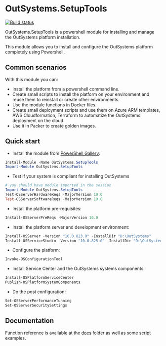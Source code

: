 # OutSystems.SetupTools

[![Build status](https://ci.appveyor.com/api/projects/status/1i4itt105msarmgu/branch/dev?svg=true)](https://ci.appveyor.com/project/pintonunes/OutSystems-setuptools/branch/dev)

OutSystems.SetupTools is a powershell module for installing and manage the OutSystems platform installation.

This module allows you to install and configure the OutSystems platform completely using Powershell.

## Common scenarios

With this module you can:

* Install the platform from a powershell command line.
* Create small scripts to install the platform on your environment and reuse them to reinstall or create other environments.
* Use the module functions in Docker files.
* Create small deployment scripts and use them on Azure ARM templates, AWS Cloudformation, Terraform to automatize the OutSystems deployment on the cloud.
* Use it in Packer to create golden images.

## Quick start

* Install the module from [PowerShell Gallery](https://www.powershellgallery.com/packages/OutSystems.SetupTools):

```powershell
Install-Module -Name OutSystems.SetupTools
Import-Module OutSystems.SetupTools
```

* Test if your system is compliant for installing OutSystems

```powershell
# you should have module imported in the session
Import-Module OutSystems.SetupTools
Test-OSServerHardwareReqs -MajorVersion 10.0
Test-OSServerSoftwareReqs -MajorVersion 10.0
```

* Install the platform pre-requisites:

```powershell
Install-OSServerPreReqs -MajorVersion 10.0
```

* Install the platform server and development environment:

```powershell
Install-OSServer -Version "10.0.823.0" -InstallDir "D:\OutSystems"
Install-OSServiceStudio -Version "10.0.825.0" -InstallDir "D:\OutSystems"
```

* Configure the platform:

```powershell
Invoke-OSConfigurationTool
```

* Install Service Center and the OutSystems systems components:

```powershell
Install-OSPlatformServiceCenter
Publish-OSPlatformSystemComponents
```

* Do the post configuration:

```powershell
Set-OSServerPerformanceTunning
Set-OSServerSecuritySettings
```

## Documentation

Function reference is available at the [docs](docs) folder as well as some script examples.
